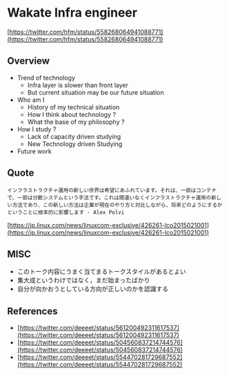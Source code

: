 # Wakate Infra engineer

[https://twitter.com/hfm/status/558268064941088771](https://twitter.com/hfm/status/558268064941088771)

## Overview

- Trend of technology
    - Infra layer is slower than front layer
    - But current situation may be our future situation
 - Who am I
     - History of my technical situation
     - How I think about technology ?
     - What the base of my philosophy ?
- How I study ?
    - Lack of capacity driven studying
    - New Technology driven Studying
- Future work

## Quote

```
インフラストラクチャ運用の新しい世界は希望にあふれています。それは、一部はコンテナで、一部は分散システムという手法です。これは間違いなくインフラストラクチャ運用の新しい方法であり、この新しい方法は企業が現在のやり方と対比しながら、将来どのようにするかということに根本的に影響します - Alex Polvi
```

[https://jp.linux.com/news/linuxcom-exclusive/426261-lco2015021001](https://jp.linux.com/news/linuxcom-exclusive/426261-lco2015021001)


## MISC

- このトーク内容にうまく当てまるトークスタイルがあるとよい
- 集大成というわけではなく，まだ始まったばかり
- 自分が向かおうとしている方向が正しいのかを認識する

## References


- [https://twitter.com/deeeet/status/561200492311617537](https://twitter.com/deeeet/status/561200492311617537)
- [https://twitter.com/deeeet/status/504560837214744576](https://twitter.com/deeeet/status/504560837214744576)
- [https://twitter.com/deeeet/status/554470281729687552](https://twitter.com/deeeet/status/554470281729687552)
